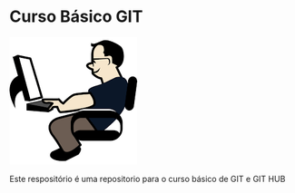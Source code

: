 # Curso Básico GIT

![Go Dev](./programmer.png)

Este respositório é uma repositorio para o curso básico de GIT e GIT HUB